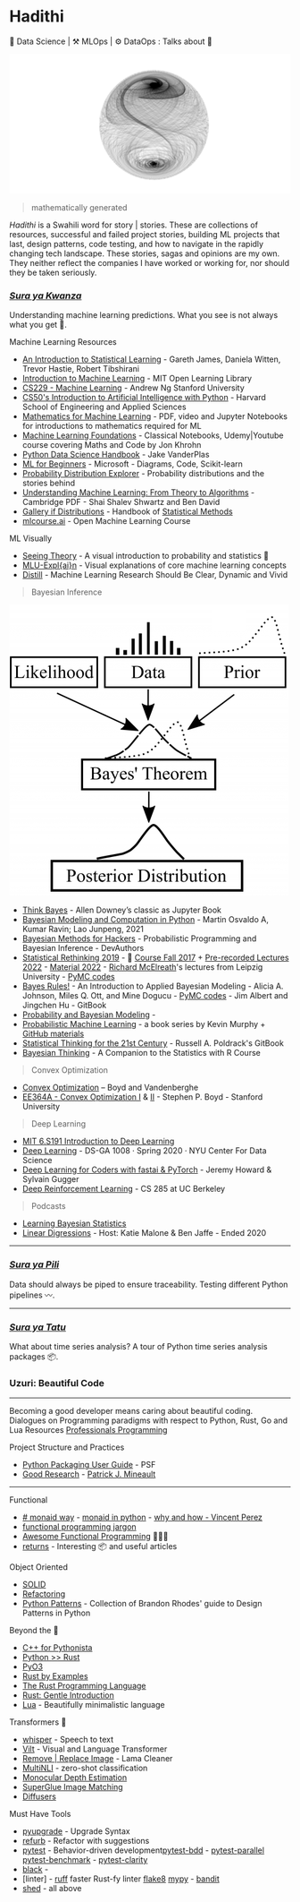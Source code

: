 # Hadithi
🧪 Data Science | ⚒️ MLOps | ⚙️ DataOps : Talks about 🦄

![math](mlfluke/notebooks/math.png)
> mathematically generated 

_Hadithi_ is a Swahili word for story | stories. These are collections of resources, successful and failed project stories, building ML projects that last, design patterns, code testing, and how to navigate in the rapidly changing tech landscape. These stories, sagas and opinions are my own. They neither reflect the companies I have worked or working for, nor should they be taken seriously.

### [_Sura ya Kwanza_](https://github.com/Proteusiq/hadithi/tree/main/mlfluke)
Understanding machine learning predictions. What you see is not always what you get 🤖. 

Machine Learning Resources
- [An Introduction to Statistical Learning](https://www.statlearning.com/) - Gareth James, Daniela Witten, Trevor Hastie, Robert Tibshirani
- [Introduction to Machine Learning](https://openlearninglibrary.mit.edu/courses/course-v1:MITx+6.036+1T2019/course/) - MIT Open Learning Library
- [CS229 - Machine Learning](https://see.stanford.edu/Course/CS229) - Andrew Ng Stanford University
- [CS50's Introduction to Artificial Intelligence with Python](https://pll.harvard.edu/course/cs50s-introduction-artificial-intelligence-python?delta=0) - Harvard School of Engineering and Applied Sciences 
- [Mathematics for Machine Learning](https://mml-book.github.io/) - PDF, video and Jupyter Notebooks for introductions to mathematics required for ML
- [Machine Learning Foundations](https://github.com/jonkrohn/ML-foundations) - Classical Notebooks, Udemy|Youtube course covering Maths and Code by Jon Khrohn
- [Python Data Science Handbook](https://nbviewer.org/github/jakevdp/PythonDataScienceHandbook/blob/master/notebooks/Index.ipynb) - Jake VanderPlas
- [ML for Beginners](https://microsoft.github.io/ML-For-Beginners/) - Microsoft - Diagrams, Code, Scikit-learn
- [Probability Distribution Explorer](https://distribution-explorer.github.io/index.html#) - Probability distributions and the stories behind
- [Understanding Machine Learning: From Theory to Algorithms](https://www.cs.huji.ac.il/~shais/UnderstandingMachineLearning/understanding-machine-learning-theory-algorithms.pdf) - Cambridge PDF - Shai Shalev Shwartz and Ben David
- [Gallery if Distributions](https://www.itl.nist.gov/div898/handbook/eda/section3/eda366.htm) - Handbook of [Statistical Methods](https://www.itl.nist.gov/div898/handbook/)
- [mlcourse.ai](https://mlcourse.ai/book/index.html) - Open Machine Learning Course

ML Visually
- [Seeing Theory](https://seeing-theory.brown.edu/index.html) - A visual introduction to probability and statistics 💎
- [MLU-Expl{ai}n](https://mlu-explain.github.io/) - Visual explanations of core machine learning concepts
- [Distill](https://distill.pub/) - Machine Learning Research Should Be Clear, Dynamic and Vivid

> Bayesian Inference

![bayesian](mlfluke/notebooks/Bayesian.PNG) 

- [Think Bayes](http://allendowney.github.io/ThinkBayes2) - Allen Downey’s classic as Jupyter Book
- [Bayesian Modeling and Computation in Python](https://bayesiancomputationbook.com/welcome.html) - Martin Osvaldo A, Kumar Ravin; Lao Junpeng, 2021
- [Bayesian Methods for Hackers](http://camdavidsonpilon.github.io/Probabilistic-Programming-and-Bayesian-Methods-for-Hackers) - Probabilistic Programming and Bayesian Inference - DevAuthors
- [Statistical Rethinking 2019](https://github.com/Booleans/statistical-rethinking/raw/master/Statistical%20Rethinking%202nd%20Edition.pdf) - 👑 [Course Fall 2017](https://youtube.com/playlist?list=PLDcUM9US4XdM9_N6XUUFrhghGJ4K25bFc) + [Pre-recorded Lectures 2022](https://www.youtube.com/playlist?list=PLDcUM9US4XdMROZ57-OIRtIK0aOynbgZN) - [Material 2022](https://github.com/rmcelreath/stat_rethinking_2022) - [Richard McElreath](https://xcelab.net/rm/)'s lectures from Leipzig University - [PyMC codes](https://github.com/pymc-devs/pymc-resources/tree/main/Rethinking_2)
- [Bayes Rules!](https://www.bayesrulesbook.com/) - An Introduction to Applied Bayesian Modeling - Alicia A. Johnson, Miles Q. Ott, and  Mine Dogucu - [PyMC codes](https://github.com/pymc-devs/pymc-resources/tree/main/Bayes_Rules) - Jim Albert and Jingchen Hu - GitBook
- [Probability and Bayesian Modeling](https://bayesball.github.io/BOOK/probability-a-measurement-of-uncertainty.html) -
- [Probabilistic Machine Learning](https://probml.github.io/pml-book/) - a book series by Kevin Murphy + [GitHub materials](https://github.com/probml)
- [Statistical Thinking for the 21st Century](https://statsthinking21.github.io/statsthinking21-core-site/) - Russell A. Poldrack's GitBook
- [Bayesian Thinking](https://statswithr.github.io/book/) - A Companion to the Statistics with R Course

> Convex Optimization
- [Convex Optimization](https://web.stanford.edu/~boyd/cvxbook/) – Boyd and Vandenberghe
- [EE364A - Convex Optimization I](https://see.stanford.edu/Course/EE364A) & [II](https://see.stanford.edu/Course/EE364B) - Stephen P. Boyd - Stanford University 

> Deep Learning
- [MIT 6.S191 Introduction to Deep Learning](http://introtodeeplearning.com/) 
- [Deep Learning](https://atcold.github.io/pytorch-Deep-Learning/) - DS-GA 1008 · Spring 2020 · NYU Center For Data Science
- [Deep Learning
for Coders with
fastai & PyTorch](https://course.fast.ai/Resources/book.html) - Jeremy Howard &
Sylvain Gugger
- [Deep Reinforcement Learning](http://rail.eecs.berkeley.edu/deeprlcourse/) - CS 285 at UC Berkeley

> Podcasts
- [Learning Bayesian Statistics](https://podcasts.apple.com/dk/podcast/learning-bayesian-statistics/id1483485062)
- [Linear Digressions](http://lineardigressions.com/) -  Host: Katie Malone & Ben Jaffe - Ended 2020
___

### [_Sura ya Pili_](https://github.com/Proteusiq/hadithi/tree/main/pipelines) 
Data should always be piped to ensure traceability. Testing different Python pipelines 〰.

---
### [_Sura ya Tatu_](https://github.com/Proteusiq/hadithi/tree/main/timeseries)
What about time series analysis? A tour of Python time series analysis packages 📦.


### Uzuri: Beautiful Code
___

Becoming a good developer means caring about beautiful coding.
Dialogues on Programming paradigms with respect to Python, Rust, Go and Lua
Resources [Professionals Programming](https://github.com/charlax/professional-programming)

Project Structure and Practices
- [Python Packaging User Guide](https://packaging.python.org/en/latest/) - PSF
- [Good Research](https://goodresearch.dev/index.html) - [Patrick J. Mineault](https://xcorr.net/)

---
Functional 
  - [# monaid way](https://github.com/cognitedata/Expression) - [monaid in python](https://www.philliams.com/monads-in-python/) - [why and how - Vincent Perez](https://youtu.be/4DZ4vPkuMLk) <br>
  - [functional programming jargon](https://github.com/jmesyou/functional-programming-jargon.py) <br>
  - [Awesome Functional Programming](https://github.com/sfermigier/awesome-functional-python) 🙈🙉🙊<br>
  - [returns](https://github.com/dry-python/returns) - Interesting 📦 and useful articles <br>

Object Oriented 
  - [SOLID](https://github.com/tuvo1106/python_design_patterns)
  - [Refactoring](https://refactoring.guru/design-patterns)
  - [Python Patterns](https://python-patterns.guide/) - Collection of Brandon Rhodes' guide to Design Patterns in Python

Beyond the 🐍 
 - [C++ for Pythonista](https://cs.berea.edu//cpp4python/index.html#)
 - [Python >> Rust](https://github.com/rochacbruno/py2rs)
 - [PyO3](https://github.com/PyO3/pyo3)
 - [Rust by Examples](https://doc.rust-lang.org/stable/rust-by-example/)
 - [The Rust Programming Language](https://doc.rust-lang.org/stable/book/title-page.html)
 - [Rust: Gentle Introduction](https://stevedonovan.github.io/rust-gentle-intro/readme.html)
 - [Lua](https://www.lua.org/pil/contents.html) - Beautifully minimalistic language

Transformers 🤖 
 - [whisper](https://github.com/openai/whisper) - Speech to text
 - [Vilt](https://github.com/dandelin/vilt) - Visual and Language Transformer
 - [Remove | Replace Image](https://github.com/Sanster/lama-cleaner) - Lama Cleaner
 - [MultiNLI](https://joeddav.github.io/blog/2020/05/29/ZSL.html) - zero-shot classification
 - [Monocular Depth Estimation](https://huggingface.co/spaces/keras-io/Monocular-Depth-Estimation)
 - [SuperGlue Image Matching](https://huggingface.co/spaces/Pinwheel/SuperGlue-Image-Matching)
 - [Diffusers](https://github.com/huggingface/diffusers)

Must Have Tools
- [pyupgrade](https://github.com/asottile/pyupgrade) - Upgrade Syntax 
- [refurb](https://github.com/dosisod/refurb) - Refactor with suggestions 
- [pytest](https://github.com/pytest-dev/pytest) - Behavior-driven development[pytest-bdd](https://github.com/pytest-dev/pytest-bdd) - [pytest-parallel](https://github.com/kevlened/pytest-parallel) [pytest-benchmark](https://github.com/ionelmc/pytest-benchmark) - [pytest-clarity](https://github.com/darrenburns/pytest-clarity)
- [black](https://github.com/psf/black) -
- [linter] - [ruff](https://github.com/charliermarsh/ruff) faster Rust-fy linter [flake8](https://github.com/PyCQA/flake8) [mypy](https://github.com/python/mypy) - [bandit](https://github.com/PyCQA/bandit)
- [shed](https://github.com/Zac-HD/shed) - all above 
